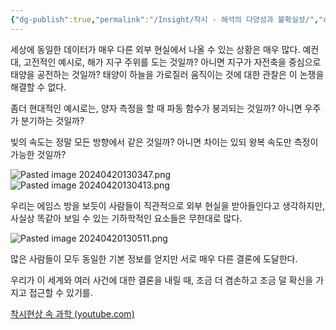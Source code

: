 ```yaml
---
{"dg-publish":true,"permalink":"/Insight/착시 - 해석의 다양성과 불확실성/","created":"2024-11-15T15:47:26.000+09:00","updated":"2025-02-07T19:52:35.004+09:00"}
---
```


세상에 동일한 데이터가 매우 다른 외부 현실에서 나올 수 있는 상황은 매우 많다.
예컨대, 고전적인 예시로,
해가 지구 주위를 도는 것일까?
아니면 지구가 자전축을 중심으로 태양을 공전하는 것일까?
태양이 하늘을 가로질러 움직이는 것에 대한 관찰은 이 논쟁을 해결할 수 없다.

좀더 현대적인 예시로는,
양자 측정을 할 때 파동 함수가 붕괴되는 것일까?
아니면 우주가 분기하는 것일까?

빛의 속도는 정말 모든 방향에서 같은 것일까?
아니면 차이는 있되 왕복 속도만 측정이 가능한 것일까?

![Pasted image 20240420130347.png](/img/user/z-Attached%20Files/Pasted%20image%2020240420130347.png)
![Pasted image 20240420130413.png](/img/user/z-Attached%20Files/Pasted%20image%2020240420130413.png)

우리는 에임스 방을 보듯이 사람들이 직관적으로 외부 현실을 받아들인다고 생각하지만,
사실상 똑같아 보일 수 있는 기하학적인 요소들은 무한대로 많다.

![Pasted image 20240420130511.png](/img/user/z-Attached%20Files/Pasted%20image%2020240420130511.png)

많은 사람들이 모두 동일한 기본 정보를 얻지만 서로 매우 다른 결론에 도달한다.

우리가 이 세계와 여러 사건에 대한 결론을 내릴 때, 조금 더 겸손하고 조금 덜 확신을 가지고 접근할 수 있기를.

[착시현상 속 과학 (youtube.com)](https://www.youtube.com/watch?v=cl1iq5p0HOY&t=1s)
